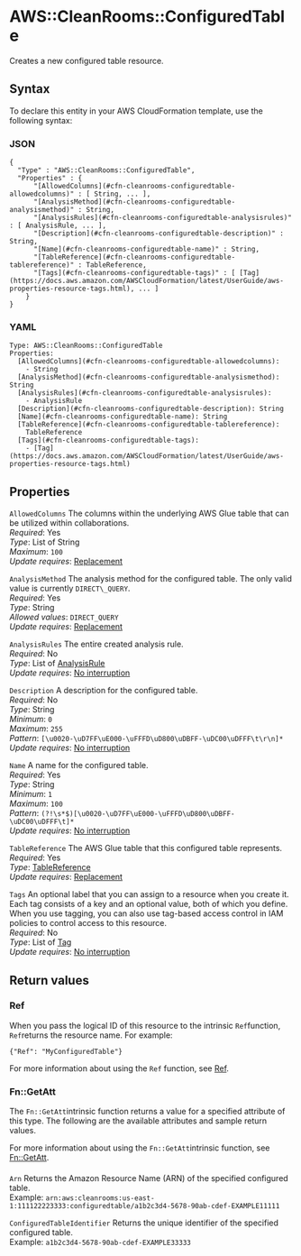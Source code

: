 # AWS::CleanRooms::ConfiguredTable<a name="aws-resource-cleanrooms-configuredtable"></a>

Creates a new configured table resource\.

## Syntax<a name="aws-resource-cleanrooms-configuredtable-syntax"></a>

To declare this entity in your AWS CloudFormation template, use the following syntax:

### JSON<a name="aws-resource-cleanrooms-configuredtable-syntax.json"></a>

```
{
  "Type" : "AWS::CleanRooms::ConfiguredTable",
  "Properties" : {
      "[AllowedColumns](#cfn-cleanrooms-configuredtable-allowedcolumns)" : [ String, ... ],
      "[AnalysisMethod](#cfn-cleanrooms-configuredtable-analysismethod)" : String,
      "[AnalysisRules](#cfn-cleanrooms-configuredtable-analysisrules)" : [ AnalysisRule, ... ],
      "[Description](#cfn-cleanrooms-configuredtable-description)" : String,
      "[Name](#cfn-cleanrooms-configuredtable-name)" : String,
      "[TableReference](#cfn-cleanrooms-configuredtable-tablereference)" : TableReference,
      "[Tags](#cfn-cleanrooms-configuredtable-tags)" : [ [Tag](https://docs.aws.amazon.com/AWSCloudFormation/latest/UserGuide/aws-properties-resource-tags.html), ... ]
    }
}
```

### YAML<a name="aws-resource-cleanrooms-configuredtable-syntax.yaml"></a>

```
Type: AWS::CleanRooms::ConfiguredTable
Properties: 
  [AllowedColumns](#cfn-cleanrooms-configuredtable-allowedcolumns): 
    - String
  [AnalysisMethod](#cfn-cleanrooms-configuredtable-analysismethod): String
  [AnalysisRules](#cfn-cleanrooms-configuredtable-analysisrules): 
    - AnalysisRule
  [Description](#cfn-cleanrooms-configuredtable-description): String
  [Name](#cfn-cleanrooms-configuredtable-name): String
  [TableReference](#cfn-cleanrooms-configuredtable-tablereference): 
    TableReference
  [Tags](#cfn-cleanrooms-configuredtable-tags): 
    - [Tag](https://docs.aws.amazon.com/AWSCloudFormation/latest/UserGuide/aws-properties-resource-tags.html)
```

## Properties<a name="aws-resource-cleanrooms-configuredtable-properties"></a>

`AllowedColumns`  <a name="cfn-cleanrooms-configuredtable-allowedcolumns"></a>
The columns within the underlying AWS Glue table that can be utilized within collaborations\.  
*Required*: Yes  
*Type*: List of String  
*Maximum*: `100`  
*Update requires*: [Replacement](https://docs.aws.amazon.com/AWSCloudFormation/latest/UserGuide/using-cfn-updating-stacks-update-behaviors.html#update-replacement)

`AnalysisMethod`  <a name="cfn-cleanrooms-configuredtable-analysismethod"></a>
The analysis method for the configured table\. The only valid value is currently `DIRECT\_QUERY`\.  
*Required*: Yes  
*Type*: String  
*Allowed values*: `DIRECT_QUERY`  
*Update requires*: [Replacement](https://docs.aws.amazon.com/AWSCloudFormation/latest/UserGuide/using-cfn-updating-stacks-update-behaviors.html#update-replacement)

`AnalysisRules`  <a name="cfn-cleanrooms-configuredtable-analysisrules"></a>
The entire created analysis rule\.  
*Required*: No  
*Type*: List of [AnalysisRule](aws-properties-cleanrooms-configuredtable-analysisrule.md)  
*Update requires*: [No interruption](https://docs.aws.amazon.com/AWSCloudFormation/latest/UserGuide/using-cfn-updating-stacks-update-behaviors.html#update-no-interrupt)

`Description`  <a name="cfn-cleanrooms-configuredtable-description"></a>
A description for the configured table\.  
*Required*: No  
*Type*: String  
*Minimum*: `0`  
*Maximum*: `255`  
*Pattern*: `[\u0020-\uD7FF\uE000-\uFFFD\uD800\uDBFF-\uDC00\uDFFF\t\r\n]*`  
*Update requires*: [No interruption](https://docs.aws.amazon.com/AWSCloudFormation/latest/UserGuide/using-cfn-updating-stacks-update-behaviors.html#update-no-interrupt)

`Name`  <a name="cfn-cleanrooms-configuredtable-name"></a>
A name for the configured table\.  
*Required*: Yes  
*Type*: String  
*Minimum*: `1`  
*Maximum*: `100`  
*Pattern*: `(?!\s*$)[\u0020-\uD7FF\uE000-\uFFFD\uD800\uDBFF-\uDC00\uDFFF\t]*`  
*Update requires*: [No interruption](https://docs.aws.amazon.com/AWSCloudFormation/latest/UserGuide/using-cfn-updating-stacks-update-behaviors.html#update-no-interrupt)

`TableReference`  <a name="cfn-cleanrooms-configuredtable-tablereference"></a>
The AWS Glue table that this configured table represents\.  
*Required*: Yes  
*Type*: [TableReference](aws-properties-cleanrooms-configuredtable-tablereference.md)  
*Update requires*: [Replacement](https://docs.aws.amazon.com/AWSCloudFormation/latest/UserGuide/using-cfn-updating-stacks-update-behaviors.html#update-replacement)

`Tags`  <a name="cfn-cleanrooms-configuredtable-tags"></a>
An optional label that you can assign to a resource when you create it\. Each tag consists of a key and an optional value, both of which you define\. When you use tagging, you can also use tag\-based access control in IAM policies to control access to this resource\.  
*Required*: No  
*Type*: List of [Tag](https://docs.aws.amazon.com/AWSCloudFormation/latest/UserGuide/aws-properties-resource-tags.html)  
*Update requires*: [No interruption](https://docs.aws.amazon.com/AWSCloudFormation/latest/UserGuide/using-cfn-updating-stacks-update-behaviors.html#update-no-interrupt)

## Return values<a name="aws-resource-cleanrooms-configuredtable-return-values"></a>

### Ref<a name="aws-resource-cleanrooms-configuredtable-return-values-ref"></a>

When you pass the logical ID of this resource to the intrinsic `Ref`function, `Ref`returns the resource name\. For example: 

`{"Ref": "MyConfiguredTable"}`

For more information about using the `Ref` function, see [Ref](https://docs.aws.amazon.com/AWSCloudFormation/latest/UserGuide/intrinsic-function-reference-ref.html)\.

### Fn::GetAtt<a name="aws-resource-cleanrooms-configuredtable-return-values-fn--getatt"></a>

The `Fn::GetAtt`intrinsic function returns a value for a specified attribute of this type\. The following are the available attributes and sample return values\.

For more information about using the `Fn::GetAtt`intrinsic function, see [Fn::GetAtt](https://docs.aws.amazon.com/AWSCloudFormation/latest/UserGuide/intrinsic-function-reference-getatt.html)\.

#### <a name="aws-resource-cleanrooms-configuredtable-return-values-fn--getatt-fn--getatt"></a>

`Arn`  <a name="Arn-fn::getatt"></a>
Returns the Amazon Resource Name \(ARN\) of the specified configured table\.  
Example: `arn:aws:cleanrooms:us-east-1:111122223333:configuredtable/a1b2c3d4-5678-90ab-cdef-EXAMPLE11111`

`ConfiguredTableIdentifier`  <a name="ConfiguredTableIdentifier-fn::getatt"></a>
Returns the unique identifier of the specified configured table\.  
Example: `a1b2c3d4-5678-90ab-cdef-EXAMPLE33333`
